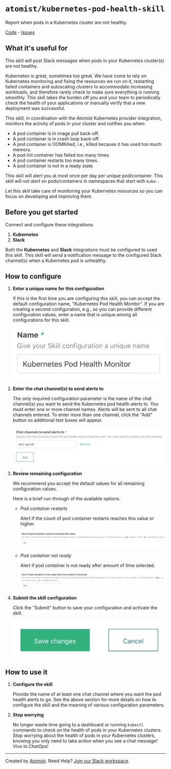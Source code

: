 # `atomist/kubernetes-pod-health-skill`

Report when pods in a Kubernetes cluster are not healthy.

<!---atomist-skill-readme:start--->

[Code](https://github.com/atomist-skills/kubernetes-pod-health-skill) - [Issues](https://github.com/atomist-skills/kubernetes-pod-health-skill/issues)

## What it's useful for

This skill will post Slack messages when pods in your Kubernetes
cluster(s) are not healthy.

Kubernetes is great, sometimes too great.  We have come to rely on
Kubernetes monitoring and fixing the resources we run on it,
restarting failed containers and autoscaling clusters to accommodate
increasing workloads, and therefore rarely check to make sure
everything is running smoothly.  This skill takes the burden off you
and your team to periodically check the health of your applications or
manually verify that a new deployment was successful.

This skill, in coordination with the Atomist Kubernetes provider
integration, monitors the activity of pods in your cluster and
notifies you when:

-   A pod container is in image pull back-off.
-   A pod container is in crash loop back-off.
-   A pod container is OOMKilled, i.e., killed because it has used too much memory.
-   A pod init container has failed too many times.
-   A pod container restarts too many times.
-   A pod container is not in a ready state.

This skill will alert you at most once per day per unique
pod/container.  This skill will _not_ alert on pods/containers in
namespaces that start with `kube-`.

Let this skill take care of monitoring your Kubernetes resources so
you can focus on developing and improving them.

## Before you get started

Connect and configure these integrations:

1.  **Kubernetes**
2.  **Slack**

Both the **Kubernetes** and **Slack** integrations must be configured
to used this skill.  This skill will send a notification message to
the configured Slack channel(s) when a Kubernetes pod is unhealthy.

## How to configure

1.  **Enter a unique name for this configuration**

    If this is the first time you are configuring this skill, you can
    accept the default configuration name, "Kubernetes Pod Health
    Monitor".  If you are creating a second configuration, e.g., so
    you can provide different configuration values, enter a name that
    is unique among all configurations for this skill.

    ![name parameter](docs/images/param-name.png)

2.  **Enter the chat channel(s) to send alerts to**

    The only required configuration parameter is the name of the chat
    channel(s) you want to send the Kubernetes pod health alerts to.
    You must enter one or more channel names.  Alerts will be sent to
    all chat channels entered.  To enter more than one channel, click
    the "Add" button so additional text boxes will appear.

    ![chat channel parameter](docs/images/param-chat-channels.png)

3.  **Review remaining configuration**

    We recommend you accept the default values for all remaining
    configuration values.

    Here is a brief run-through of the available options.

    -   _Pod container restarts_

        Alert if the count of pod container restarts reaches this
        value or higher.

        ![max container restarts parameter](docs/images/param-restarts.png)

    -   _Pod container not ready_

        Alert if pod container is not ready after amount of time
        selected.

        ![container not ready delay parameter](docs/images/param-not-ready.png)

4.  **Submit the skill configuration**

    Click the "Submit" button to save your configuration and activate
    the skill.

    ![submit configuration](docs/images/config-submit.png)

[regexp]: https://www.regular-expressions.info/ (Regular Expressions)
[namespace]: https://kubernetes.io/docs/concepts/overview/working-with-objects/namespaces/

## How to use it

1.  **Configure the skill**

    Provide the name of at least one chat channel where you want the
    pod health alerts to go.  See the above section for more details
    on how to configure the skill and the meaning of various
    configuration parameters.

2.  **Stop worrying**

    No longer waste time going to a dashboard or running `kubectl`
    commands to check on the health of pods in your Kubernetes
    clusters.  Stop worrying about the health of pods in your
    Kubernetes clusters, knowing you only need to take action when you
    see a chat message!  _Vive la ChatOps!_

<!---atomist-skill-readme:end--->

---

Created by [Atomist][atomist].
Need Help?  [Join our Slack workspace][slack].

[atomist]: https://atomist.com/ (Atomist - Automate All the Software Things)
[slack]: https://join.atomist.com/ (Atomist Community Slack) 
